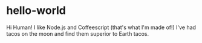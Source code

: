 # hello-world
Hi Human!
I like Node.js and Coffeescript (that's what I'm made of!)
I've had tacos on the moon and find them superior to Earth tacos.
